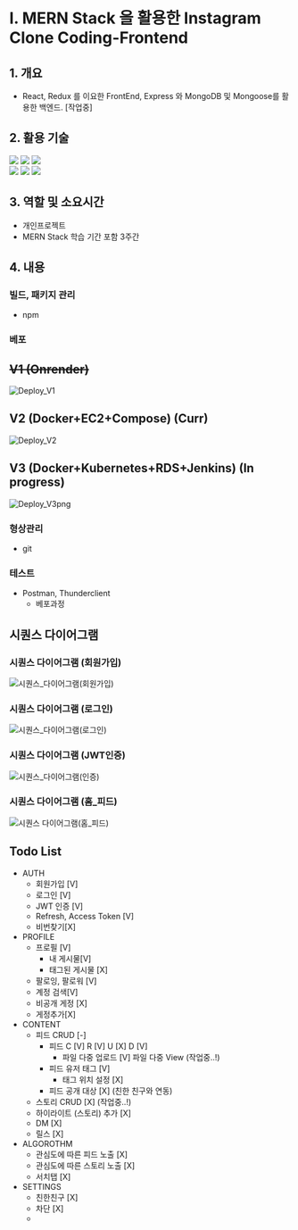 # I. **MERN Stack 을 활용한 Instagram Clone Coding-Frontend**

## 1. 개요

- React, Redux 를 이요한 FrontEnd, Express 와 MongoDB 및 Mongoose를 활용한 백엔드. [작업중]

## 2. 활용 기술

<img src="https://img.shields.io/badge/React-61DAFB?style=for-the-badge&logo=react&logoColor=white"> <img src="https://img.shields.io/badge/Redux-764ABC?style=for-the-badge&logo=redux&logoColor=white">
<img src="https://img.shields.io/badge/Node.js-339933?style=for-the-badge&logo=node.js&logoColor=white"><br>
<img src="https://img.shields.io/badge/Express.js-000000?style=for-the-badge&logo=express&logoColor=white">
<img src="https://img.shields.io/badge/MongoDB-47A248?style=for-the-badge&logo=mongodb&logoColor=white"> <img src="https://img.shields.io/badge/JavaScript-F7DF1E?style=for-the-badge&logo=javascript&logoColor=black">

## 3. 역할 및 소요시간

- 개인프로젝트
- MERN Stack 학습 기간 포함 3주간

## 4. 내용

### 빌드, 패키지 관리
 - npm
### 베포
## ~~V1 (Onrender)~~
![Deploy_V1](https://github.com/SMZZOL/Instagram_front/assets/103109967/88a1d826-5050-4a20-9344-0ebb674542b9)
## V2 (Docker+EC2+Compose) (Curr)
![Deploy_V2](https://github.com/SMZZOL/Instagram_front/assets/103109967/37820a1b-8a52-4a7d-a169-28d28dee9278)
## V3 (Docker+Kubernetes+RDS+Jenkins) (In progress)
![Deploy_V3png](https://github.com/SMZZOL/Instagram_front/assets/103109967/1b334146-3824-4959-b76c-ab0d7c06f14f)

### 형상관리
 - git
### 테스트
- Postman, Thunderclient
  - 베포과정



## 시퀀스 다이어그램
### 시퀀스 다이어그램 (회원가입)
![시퀀스_다이어그램(회원가입)](https://github.com/SMZZOL/Instagram_front/assets/103109967/56cb1463-49c1-4e21-bec3-4c4b45002558)
<BR/>
### 시퀀스 다이어그램 (로그인)
![시퀀스_다이어그램(로그인)](https://github.com/SMZZOL/Instagram_front/assets/103109967/310bac52-bf14-432e-96b1-1381e1ae48ed)
<BR>
### 시퀀스 다이어그램 (JWT인증)
![시퀀스_다이어그램(인증)](https://github.com/SMZZOL/Instagram_front/assets/103109967/7c6759ff-04ae-40b7-8a99-8e54bb90228b)
<BR>
### 시퀀스 다이어그램 (홈_피드)
![시퀀스 다이어그램(홈_피드)](https://github.com/SMZZOL/Instagram_front/assets/103109967/2cc357a6-6da2-4499-a893-0b59a7bd3519)
<BR>









## Todo List

- AUTH
  - 회원가입 [V]
  - 로그인 [V]
  - JWT 인증 [V]
  - Refresh, Access Token [V]
  - 비번찾기[X]
- PROFILE
  - 프로필 [V]
    - 내 게시물[V]
    - 태그된 게시물 [X]
  - 팔로잉, 팔로워 [V]
  - 계정 검색[V]
  - 비공개 게정 [X]
  - 게정추가[X]
- CONTENT
  - 피드 CRUD [-]
    - 피드 C [V] R [V] U [X] D [V]
      - 파일 다중 업로드 [V] 파일 다중 View (작업중..!)
    - 피드 유저 태그 [V]
      - 태그 위치 설정 [X]
    - 피드 공개 대상 [X] (친한 친구와 연동)
  - 스토리 CRUD [X] (작업중..!)
  - 하이라이트 (스토리) 추가 [X]
  - DM [X]
  - 릴스 [X]
- ALGOROTHM
  - 관심도에 따른 피드 노출 [X]
  - 관심도에 따른 스토리 노출 [X]
  - 서치탭 [X]
- SETTINGS
  - 친한친구 [X]
  - 차단 [X]
  -
